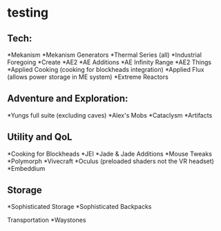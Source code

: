 # testing

## Tech:
  *Mekanism
  *Mekanism Generators
  *Thermal Series (all)
  *Industrial Foregoing
  *Create
  *AE2
  *AE Additions
  *AE Infinity Range
  *AE2 Things
  *Applied Cooking (cooking for blockheads integration)
  *Applied Flux (allows power storage in ME system)
  *Extreme Reactors

## Adventure and Exploration:
  *Yungs full suite (excluding caves)
  *Alex's Mobs
  *Cataclysm
  *Artifacts

## Utility and QoL
  *Cooking for Blockheads
  *JEI
  *Jade & Jade Additions
  *Mouse Tweaks
  *Polymorph
  *Vivecraft
  *Oculus (preloaded shaders not the VR headset)
  *Embeddium

## Storage
  *Sophisticated Storage
  *Sophisticated Backpacks

Transportation
  *Waystones
